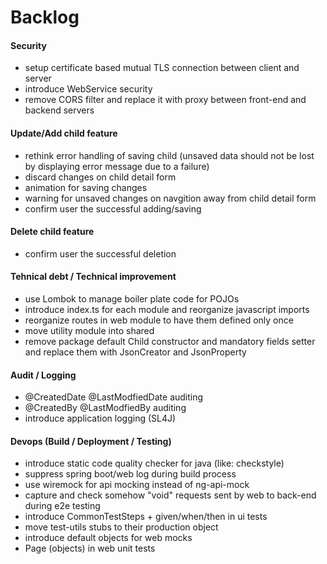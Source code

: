<html>
<body>
	<h1>Backlog</h1>
	<h4>Security</h4>
	<ul>
		<li>setup certificate based mutual TLS connection between client and server</li>
		<li>introduce WebService security</li>
		<li>remove CORS filter and replace it with proxy between front-end and backend servers</li>
	</ul>
	<h4>Update/Add child feature</h4>
	<ul>
		<li>rethink error handling of saving child (unsaved data should not be lost by displaying error message due to a failure)</li>
		<li>discard changes on child detail form</li>
		<li>animation for saving changes</li>
		<li>warning for unsaved changes on navgition away from child detail form</li>
		<li>confirm user the successful adding/saving</li>
	</ul>
	<h4>Delete child feature</h4>
	<ul>
		<li>confirm user the successful deletion</li>
	</ul>
	<h4>Tehnical debt / Technical improvement</h4>
	<ul>
		<li>use Lombok to manage boiler plate code for POJOs</li>
		<li>introduce index.ts for each module and reorganize javascript imports</li>
		<li>reorganize routes in web module to have them defined only once</li>
		<li>move utility module into shared</li>
		<li>remove package default Child constructor and mandatory fields setter and replace them with JsonCreator and JsonProperty</li>
	</ul>
	<h4>Audit / Logging</h4>
	<ul>
		<li>@CreatedDate @LastModfiedDate auditing</li>
		<li>@CreatedBy @LastModfiedBy auditing</li>
		<li>introduce application logging (SL4J)</li>
	</ul>
	<h4>Devops (Build / Deployment / Testing)</h4>
	<ul>
		<li>introduce static code quality checker for java (like: checkstyle)</li>
		<li>suppress spring boot/web log during build process</li>
		<li>use wiremock for api mocking instead of ng-api-mock</li>
		<li>capture and check somehow "void" requests sent by web to back-end during e2e testing</li>
		<li>introduce CommonTestSteps + given/when/then in ui tests</li>
		<li>move test-utils stubs to their production object</li>
		<li>introduce default objects for web mocks</li>
		<li>Page (objects) in web unit tests</li>
	</ul>
</body>
</html>
